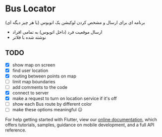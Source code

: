 # Bus Locator

برنامه ای برای ارسال و مشخص کردن لوکیشن یک اتوبوس (یا هر چیز دیگه ای)

- ارسال موقعیت فرد (داخل اتوبوس) به تمامی افراد
- نوشته شده با فلاتر


## TODO
- [x] show map on screen
- [x] find user location
- [x] routing between points on map
- [ ] limit map boundaries
- [ ] add comments to the code
- [x] connect to server
- [x] make a request to turn on location service if it's off
- [ ] show each Bus route by different color
- [ ] make these options meaningful 😑

For help getting started with Flutter, view our
[online documentation](https://flutter.dev/docs), which offers tutorials,
samples, guidance on mobile development, and a full API reference.
